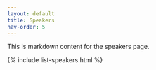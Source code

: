 ```yaml
---
layout: default
title: Speakers
nav-order: 5
---
```


This is markdown content for the speakers page.

{% include list-speakers.html %}
